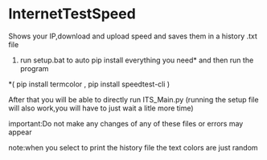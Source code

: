 # InternetTestSpeed
Shows your IP,download and upload speed and saves them in a history .txt file

1. run setup.bat to auto pip install everything you need* and then run the program

*( pip install termcolor , pip install speedtest-cli )

After that you will be able to directly run ITS_Main.py (running the setup file will also work,you will have to just wait a litle more time)

important:Do not make any changes of any of these files or errors may appear

note:when you select to print the history file the text colors are just random
